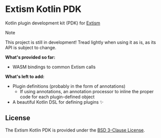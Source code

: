# Extism Kotlin PDK

Kotlin plugin development kit (PDK) for [Extism](https://extism.org)

> [!NOTE]  
> This project is still in development! Tread lightly when using it as is, as its API is subject to change.

**What's provided so far:**
- WASM bindings to common Extism calls

**What's left to add:**
- Plugin definitions (probably in the form of annotations)
  - If using annotations, an annotation processor to inline the proper code for each plugin-defined object
- A beautiful Kotlin DSL for defining plugins ✨

## License
The Extism Kotlin PDK is provided under the [BSD 3-Clause License](LICENSE.txt).